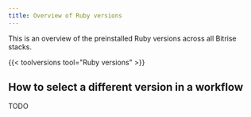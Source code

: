 ```yaml
---
title: Overview of Ruby versions
---
```


This is an overview of the preinstalled Ruby versions across all Bitrise stacks.

{{< toolversions tool="Ruby versions" >}}

## How to select a different version in a workflow

TODO

